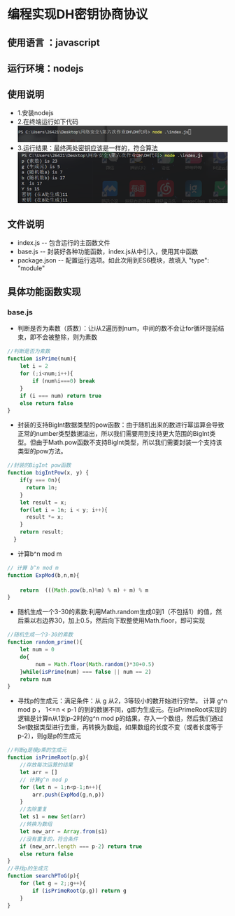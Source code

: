 # 编程实现DH密钥协商协议 
## 使用语言 ：javascript
## 运行环境：nodejs
## 使用说明
- 1.安装nodejs
- 2.在终端运行如下代码
![Alt](./img/%E8%BF%90%E8%A1%8C%E4%BB%A3%E7%A0%81.png)
- 3.运行结果：最终两处密钥应该是一样的，符合算法
![Alt](./img/%E8%BF%90%E8%A1%8C%E7%BB%93%E6%9E%9C.png)
## 文件说明
- index.js -- 包含运行的主函数文件
- base.js -- 封装好各种功能函数，index.js从中引入，使用其中函数
- package.json -- 配置运行选项。如此次用到ES6模块，故填入 "type": "module"
## 具体功能函数实现
### base.js
- 判断是否为素数（质数）：让i从2遍历到num，中间的数不会让for循环提前结束，即不会被整除，则为素数
```javascript
//判断是否为素数
function isPrime(num){
    let i = 2
    for (;i<num;i++){
        if (num%i===0) break
    }
    if (i === num) return true
    else return false
}
```
- 封装的支持BigInt数据类型的pow函数：由于随机出来的数进行幂运算会导致正常的number类型数据溢出，所以我们需要用到支持更大范围的BigInt类型。但由于Math.pow函数不支持BigInt类型，所以我们需要封装一个支持该类型的pow方法。
```javascript
//封装的BigInt pow函数
function bigIntPow(x, y) {
    if(y === 0n){
      return 1n;
    }
    let result = x;
    for(let i = 1n; i < y; i++){
      result *= x;
    }
    return result;
  }
```
- 计算b^n mod m 
```javascript
// 计算 b^n mod m 
function ExpMod(b,n,m){
   
    return  (((Math.pow(b,n)%m) % m) + m) % m
}
```
- 随机生成一个3-30的素数:利用Math.random生成0到1（不包括1）的值，然后乘以右边界30，加上0.5，然后向下取整使用Math.floor，即可实现
```javascript
//随机生成一个3-30的素数
function random_prime(){
    let num = 0
    do{
         num = Math.floor(Math.random()*30+0.5)
    }while(isPrime(num) === false || num == 2)
    return num
}
```
- 寻找p的生成元：满足条件：从 g 从2，3等较小的数开始进行穷举。 计算 g^n mod p ， 1<=n < p-1 的到的数据不同，g即为生成元。在isPrimeRoot实现的逻辑是计算n从1到p-2时的g^n mod p的结果，存入一个数组，然后我们通过Set数据类型进行去重，再转换为数组，如果数组的长度不变（或者长度等于p-2），则g是p的生成元
```javascript
//判断g是模p乘的生成元
function isPrimeRoot(p,g){
    //存放每次运算的结果
    let arr = []
    // 计算g^n mod p
    for (let n = 1;n<p-1;n++){
        arr.push(ExpMod(g,n,p))
    }
    //去除重复
    let s1 = new Set(arr)
    //转换为数组
    let new_arr = Array.from(s1)
    //没有重复的，符合条件
    if (new_arr.length === p-2) return true
    else return false
}
//寻找p的生成元
function searchPToG(p){
    for (let g = 2;;g++){
        if (isPrimeRoot(p,g)) return g
    }
}
```